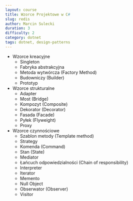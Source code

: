 ```yaml
---
layout: course
title: Wzorce Projektowe w C#
slug: redis
author: Marcin Sulecki
duration: 3
difficulty: 2
category: dotnet
tags: dotnet, design-patterns
---
```


* Wzorce kreacyjne
	* Singleton
	* Fabryka abstrakcyjna
	* Metoda wytwórcza (Factory Method)
	* Budowniczy (Builder)
	* Prototyp
* Wzorce strukturalne
  * Adapter
  * Most (Bridge)
  * Kompozyt (Composite)
  * Dekorator (Decorator)
  * Fasada (Facade)
  * Pyłek (Flyweight)
  * Proxy
* Wzorce czynnościowe
	* Szablon metody (Template method)
	* Strategy  
	* Komenda (Command)
	* Stan (State)
	* Mediator
	* Łańcuch odpowiedzialności (Chain of responsibility)
	* Interpreter
	* Iterator
	* Memento
	* Null Object
	* Obserwator (Observer)
	* Visitor


